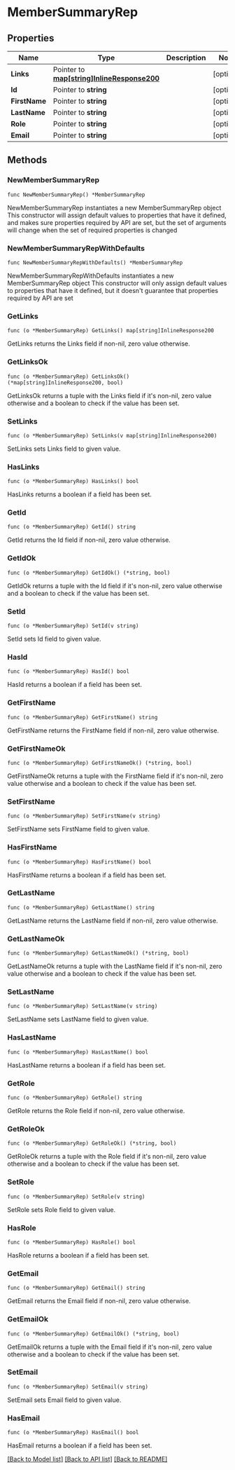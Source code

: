 # MemberSummaryRep

## Properties

Name | Type | Description | Notes
------------ | ------------- | ------------- | -------------
**Links** | Pointer to [**map[string]InlineResponse200**](InlineResponse200.md) |  | [optional] 
**Id** | Pointer to **string** |  | [optional] 
**FirstName** | Pointer to **string** |  | [optional] 
**LastName** | Pointer to **string** |  | [optional] 
**Role** | Pointer to **string** |  | [optional] 
**Email** | Pointer to **string** |  | [optional] 

## Methods

### NewMemberSummaryRep

`func NewMemberSummaryRep() *MemberSummaryRep`

NewMemberSummaryRep instantiates a new MemberSummaryRep object
This constructor will assign default values to properties that have it defined,
and makes sure properties required by API are set, but the set of arguments
will change when the set of required properties is changed

### NewMemberSummaryRepWithDefaults

`func NewMemberSummaryRepWithDefaults() *MemberSummaryRep`

NewMemberSummaryRepWithDefaults instantiates a new MemberSummaryRep object
This constructor will only assign default values to properties that have it defined,
but it doesn't guarantee that properties required by API are set

### GetLinks

`func (o *MemberSummaryRep) GetLinks() map[string]InlineResponse200`

GetLinks returns the Links field if non-nil, zero value otherwise.

### GetLinksOk

`func (o *MemberSummaryRep) GetLinksOk() (*map[string]InlineResponse200, bool)`

GetLinksOk returns a tuple with the Links field if it's non-nil, zero value otherwise
and a boolean to check if the value has been set.

### SetLinks

`func (o *MemberSummaryRep) SetLinks(v map[string]InlineResponse200)`

SetLinks sets Links field to given value.

### HasLinks

`func (o *MemberSummaryRep) HasLinks() bool`

HasLinks returns a boolean if a field has been set.

### GetId

`func (o *MemberSummaryRep) GetId() string`

GetId returns the Id field if non-nil, zero value otherwise.

### GetIdOk

`func (o *MemberSummaryRep) GetIdOk() (*string, bool)`

GetIdOk returns a tuple with the Id field if it's non-nil, zero value otherwise
and a boolean to check if the value has been set.

### SetId

`func (o *MemberSummaryRep) SetId(v string)`

SetId sets Id field to given value.

### HasId

`func (o *MemberSummaryRep) HasId() bool`

HasId returns a boolean if a field has been set.

### GetFirstName

`func (o *MemberSummaryRep) GetFirstName() string`

GetFirstName returns the FirstName field if non-nil, zero value otherwise.

### GetFirstNameOk

`func (o *MemberSummaryRep) GetFirstNameOk() (*string, bool)`

GetFirstNameOk returns a tuple with the FirstName field if it's non-nil, zero value otherwise
and a boolean to check if the value has been set.

### SetFirstName

`func (o *MemberSummaryRep) SetFirstName(v string)`

SetFirstName sets FirstName field to given value.

### HasFirstName

`func (o *MemberSummaryRep) HasFirstName() bool`

HasFirstName returns a boolean if a field has been set.

### GetLastName

`func (o *MemberSummaryRep) GetLastName() string`

GetLastName returns the LastName field if non-nil, zero value otherwise.

### GetLastNameOk

`func (o *MemberSummaryRep) GetLastNameOk() (*string, bool)`

GetLastNameOk returns a tuple with the LastName field if it's non-nil, zero value otherwise
and a boolean to check if the value has been set.

### SetLastName

`func (o *MemberSummaryRep) SetLastName(v string)`

SetLastName sets LastName field to given value.

### HasLastName

`func (o *MemberSummaryRep) HasLastName() bool`

HasLastName returns a boolean if a field has been set.

### GetRole

`func (o *MemberSummaryRep) GetRole() string`

GetRole returns the Role field if non-nil, zero value otherwise.

### GetRoleOk

`func (o *MemberSummaryRep) GetRoleOk() (*string, bool)`

GetRoleOk returns a tuple with the Role field if it's non-nil, zero value otherwise
and a boolean to check if the value has been set.

### SetRole

`func (o *MemberSummaryRep) SetRole(v string)`

SetRole sets Role field to given value.

### HasRole

`func (o *MemberSummaryRep) HasRole() bool`

HasRole returns a boolean if a field has been set.

### GetEmail

`func (o *MemberSummaryRep) GetEmail() string`

GetEmail returns the Email field if non-nil, zero value otherwise.

### GetEmailOk

`func (o *MemberSummaryRep) GetEmailOk() (*string, bool)`

GetEmailOk returns a tuple with the Email field if it's non-nil, zero value otherwise
and a boolean to check if the value has been set.

### SetEmail

`func (o *MemberSummaryRep) SetEmail(v string)`

SetEmail sets Email field to given value.

### HasEmail

`func (o *MemberSummaryRep) HasEmail() bool`

HasEmail returns a boolean if a field has been set.


[[Back to Model list]](../README.md#documentation-for-models) [[Back to API list]](../README.md#documentation-for-api-endpoints) [[Back to README]](../README.md)


